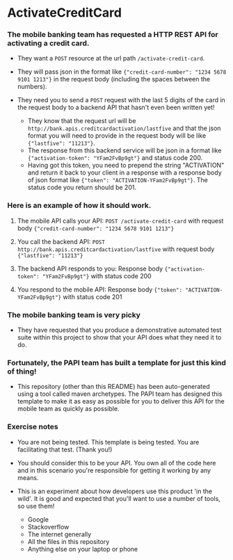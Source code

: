 # ActivateCreditCard

### The mobile banking team has requested a HTTP REST API for activating a credit card.

- They want a `POST` resource at the url path `/activate-credit-card`.

- They will pass json in the format like `{"credit-card-number": "1234 5678 9101 1213"}` in the request body (including the
  spaces between the numbers).

- They need you to send a `POST` request with the last 5 digits of the card in the request body to a backend API that hasn't even
  been written yet!
  - They know that the request url will be `http://bank.apis.creditcardactivation/lastfive` and that the json
    format you will need to provide in the request body will be like `{"lastfive": "11213"}`.
  - The response from this backend service will be json in a format like `{"activation-token": "YFam2FvBp9gt"}` and
    status code 200.
  - Having got this token, you need to prepend the string "ACTIVATION" and return it back to your client in a response with a response
    body of json format like `{"token": "ACTIVATION-YFam2FvBp9gt"}`. The status code you return should be 201.

### Here is an example of how it should work.

1. The mobile API calls your API: `POST /activate-credit-card` with request body `{"credit-card-number": "1234 5678 9101 1213"}`

2. You call the backend API: `POST http://bank.apis.creditcardactivation/lastfive` with request body `{"lastfive": "11213"}`

3. The backend API responds to you: Response body `{"activation-token": "YFam2FvBp9gt"}` with status code 200

4. You respond to the mobile API: Response body `{"token": "ACTIVATION-YFam2FvBp9gt"}` with status code 201

### The mobile banking team is very picky

- They have requested that you produce a demonstrative automated test suite within this project to show that your API does what they
  need it to do.

### Fortunately, the PAPI team has built a template for just this kind of thing!

- This repository (other than this README) has been auto-generated using a tool called maven archetypes. The PAPI team has designed
  this template to make it as easy as possible for you to deliver this API for the mobile team as quickly as possible.
  
### Exercise notes

- You are not being tested. This template is being tested. You are facilitating that test. (Thank you!)

- You should consider this to be your API. You own all of the code here and in this scenario you're responsible for getting it
  working by any means.

- This is an experiment about how developers use this product 'in the wild'. It is good and expected that you'll want to use a number
  of tools, so use them!
  - Google
  - Stackoverflow
  - The internet generally
  - All the files in this repository
  - Anything else on your laptop or phone
